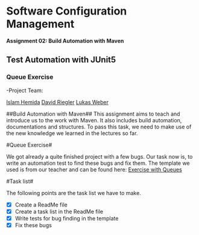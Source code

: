 # Software Configuration Management #

**Assignment 02: Build Automation with Maven**

## Test Automation with JUnit5 ##

### Queue Exercise ###

-Project Team:

[Islam Hemida](https://github.com/Islam-Hemida)
[David Riegler](https://github.com/RegalFenster)
[Lukas Weber](https://github.com/iamWebLuk)

##Build Automation with Maven##
This assignment aims to teach and introduce us to the work with Maven. It also includes build automation, documentations and structures. To pass this task, we need to make use of the new knowledge we learned in the lectures so far.

#Queue Exercise#

We got already a quite finished project with a few bugs. Our task now is, to write an automation test to find these bugs and fix them. The template we used is from our teacher and can be found here: [Exercise with Queues](https://github.com/michaelulm/software-configuration-management/tree/master/test-automation/junit5/Queue)

#Task list#

The following points are the task list we have to make.

-[x] Create a ReadMe file
-[x] Create a task list in the ReadMe file
-[x] Write tests for bug finding in the template
-[x] Fix these bugs
